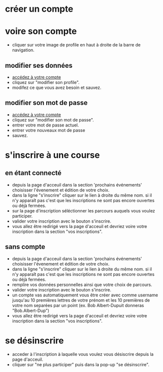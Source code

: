 # créer un compte

# voire son compte
- cliquer sur votre image de profile en haut à droite de la barre de navigation.
## modifier ses données
- [accédez à votre compte](#voire-son-compte)
- cliquez sur "modifier son profile".
- modifez ce que vous avez besoin et sauvez.

## modifier son mot de passe
- [accédez à votre compte](#voire-son-compte)
- cliquez sur "modifier son mot de passe".
- entrer votre mot de passe actuel.
- entrer votre nouveaux mot de passe
- sauvez.

# s'inscrire à une course
## en étant connecté
- depuis la page d'acceuil dans la section 'prochains événements' choisisser l'évenement et édition de votre choix.
- dans la ligne "s'inscrire" cliquer sur le lien à droite du même nom. si il n'y apparaît pas c'est que les inscriptions ne sont pas encore ouvertes ou déjà fermées.
- sur la page d'inscription séléctionner les parcours auquels vous voulez participer.
- valider votre inscription avec le bouton s'inscrire.
- vous allez être redirigé vers la page d'acceuil et devriez voire votre inscription dans la section "vos inscriptions".

## sans compte
- depuis la page d'acceuil dans la section 'prochains événements' choisisser l'évenement et édition de votre choix.
- dans la ligne "s'inscrire" cliquer sur le lien à droite du même nom. si il n'y apparaît pas c'est que les inscriptions ne sont pas encore ouvertes ou déjà fermées.
- remplire vos données personnelles ainsi que votre choix de parcours.
- valider votre inscription avec le bouton s'inscrire.
- un compte vas automatiquement vous être créer avec comme username jusqu'au 10 premières lettres de votre prénom et les 10 premières de votre nom separées par un point (ex. Bob Albert-Dupuit donneras "Bob.Albert-Dup")
- vous allez être redirigé vers la page d'acceuil et devriez voire votre inscription dans la section "vos inscriptions".

# se désinscrire
- acceder à l'inscription à laquelle vous voulez vous désiscrire depuis la page d'acceuil.
- cliquer sur "ne plus participer" puis dans la pop-up "se désinscrire".
